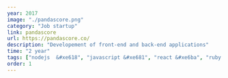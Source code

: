 ```yaml
---
year: 2017
image: "./pandascore.png"
category: "Job startup"
link: pandascore
url: https://pandascore.co/
description: "Developement of front-end and back-end applications"
time: "2 year"
tags: ["nodejs  &#xe618", "javascript &#xe681", "react &#xe6ba", "ruby &#xe691", "rails &#xe63b", "docker &#xe6b0", "ansible", "gcp &#xe6b2", "nginx &#xe676", "haproxy", "postgres &#xe66e", "redis &#xe66d", "cassandra"]
order: 1
---
```

